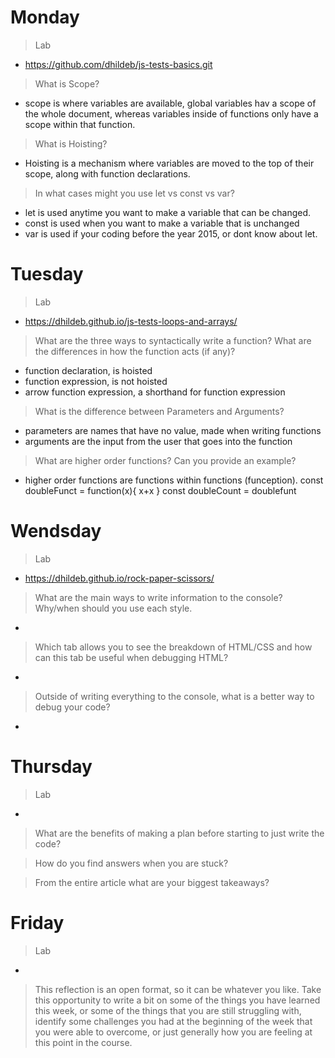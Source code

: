 # Monday
> Lab
- https://github.com/dhildeb/js-tests-basics.git

> What is Scope?
- scope is where variables are available, global variables hav a scope of the whole document, whereas variables inside of functions only have a scope within that function.


> What is Hoisting?
- Hoisting is a mechanism where variables are moved to the top of their scope, along with function declarations. 


> In what cases might you use let vs const vs var?
- let is used anytime you want to make a variable that can be changed.
- const is used when you want to make a variable that is unchanged
- var is used if your coding before the year 2015, or dont know about let.

# Tuesday
>Lab
- https://dhildeb.github.io/js-tests-loops-and-arrays/

>What are the three ways to syntactically write a function? What are the differences in how the function acts (if any)?
- function declaration, is hoisted
- function expression, is not hoisted
- arrow function expression, a shorthand for function expression

>What is the difference between Parameters and Arguments?
- parameters are names that have no value, made when writing functions
- arguments are the input from the user that goes into the function

>What are higher order functions? Can you provide an example?
- higher order functions are functions within functions (funception). 
const doubleFunct = function(x){
  x+x
}
const doubleCount = doublefunt

# Wendsday
>Lab
- https://dhildeb.github.io/rock-paper-scissors/

>What are the main ways to write information to the console? Why/when should you use each style.
- 

>Which tab allows you to see the breakdown of HTML/CSS and how can this tab be useful when debugging HTML?
- 

>Outside of writing everything to the console, what is a better way to debug your code?
- 

# Thursday
>Lab
- 

>What are the benefits of making a plan before starting to just write the code?

>How do you find answers when you are stuck?

>From the entire article what are your biggest takeaways?

# Friday
>Lab
- 

>This reflection is an open format, so it can be whatever you like. Take this opportunity to write a bit on some of the things you have learned this week, or some of the things that you are still struggling with, identify some challenges you had at the beginning of the week that you were able to overcome, or just generally how you are feeling at this point in the course.

